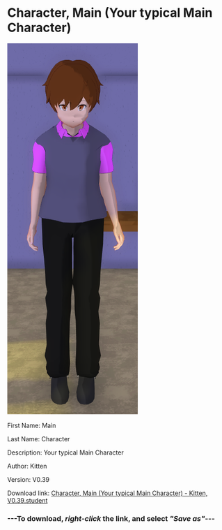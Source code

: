 # Character, Main (Your typical Main Character)

<img src = "https://raw.githubusercontent.com/Arbiter1223/Daigaku-Gurashi-Custom-Students/master/Students/Files/Character%2C%20Main%20(Your%20typical%20Main%20Character).png">

First Name: Main

Last Name: Character

Description: Your typical Main Character

Author: Kitten

Version: V0.39

Download link: <a href="https://raw.githubusercontent.com/Arbiter1223/Daigaku-Gurashi-Custom-Students/master/Students/Files/Character%2C%20Main%20(Your%20typical%20Main%20Character)%20-%20Kitten%2C%20V0.39.student">Character, Main (Your typical Main Character) - Kitten, V0.39.student</a>

### ---**To download, _right-click_ the link, and select _"Save as"_**---
